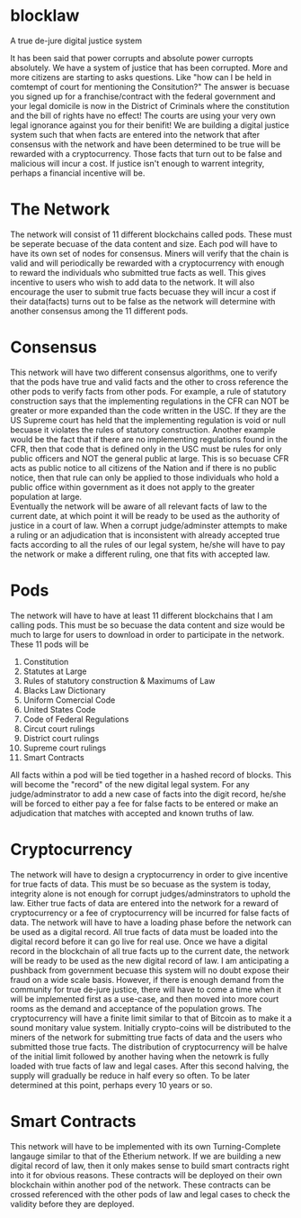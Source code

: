 # blocklaw
A true de-jure digital justice system

It has been said that power corrupts and absolute power curropts absolutely.
We have a system of justice that has been corrupted.  More and more citizens are starting to asks questions.  Like "how can I be held in comtempt of court for mentioning the Consitution?"  The answer is becuase you signed up for a franchise/contract with the federal government and your legal domicile is now in the District of Criminals where the constitution and the bill of rights have no effect!  The courts are using your very own legal ignorance against you for their benifit!
We are building a digital justice system such that when facts are entered into the network that after consensus with the network and have been determined to be true will be rewarded with a cryptocurrency.  Those facts that turn out to be false and malicious will incur a cost.  If justice isn't enough to warrent integrity, perhaps a financial incentive will be.

# The Network
The network will consist of 11 different blockchains called pods.  These must be seperate becuase of the data content and size.  Each pod will have to have its own set of nodes for consensus.  Miners will verify that the chain is valid and will periodically be rewarded with a cryptocurrency with enough to reward the individuals who submitted true facts as well.  This gives incentive to users who wish to add data to the network.  It will also encourage the user to submit true facts becuase they will incur a cost if their data(facts) turns out to be false as the network will determine with another consensus among the 11 different pods.

# Consensus
This network will have two different consensus algorithms, one to verify that the pods have true and valid facts and the other to cross reference the other pods to verify facts from other pods.  For example, a rule of statutory construction says that the implementing regulations in the CFR can NOT be greater or more expanded than the code written in the USC.  If they are the US Supreme court has held that the implementing regulation is void or null becuase it violates the rules of statutory construction.  Another example would be the fact that if there are no implementing regulations found in the CFR, then that code that is defined only in the USC must be rules for only public officers and NOT the general public at large.  This is so becuase CFR acts as public notice to all citizens of the Nation and if there is no public notice, then that rule can only be applied to those individuals who hold a public office within government as it does not apply to the greater population at large.  
Eventually the network will be aware of all relevant facts of law to the current date, at which point it will be ready to be used as the authority of justice in a court of law.  When a corrupt judge/adminster attempts to make a ruling or an adjudication that is inconsistent with already accepted true facts according to all the rules of our legal system, he/she will have to pay the network or make a different ruling, one that fits with accepted law.

# Pods
The network will have to have at least 11 different blockchains that I am calling pods.  This must be so becuase the data content and size would be much to large for users to download in order to participate in the network.  These 11 pods will be
1. Constitution
2. Statutes at Large
3. Rules of statutory construction & Maximums of Law
4. Blacks Law Dictionary
5. Uniform Comercial Code
6. United States Code
7. Code of Federal Regulations
8. Circut court rulings
9. District court rulings
10. Supreme court rulings
11. Smart Contracts

All facts within a pod will be tied together in a hashed record of blocks.  This will become the "record" of the new digital legal system.  For any judge/adminstrator to add a new case of facts into the digit record, he/she will be forced to either pay a fee for false facts to be entered or make an adjudication that matches with accepted and known truths of law.

# Cryptocurrency
The network will have to design a cryptocurrency in order to give incentive for true facts of data.  This must be so becuase as the system is today, integrity alone is not enough for corrupt judges/adminstrators to uphold the law.  Either true facts of data are entered into the network for a reward of cryptocurrency or a fee of cryptocurrency will be incurred for false facts of data.  The network will have to have a loading phase before the network can be used as a digital record.  All true facts of data must be loaded into the digital record before it can go live for real use.  Once we have a digital record in the blockchain of all true facts up to the current date, the network will be ready to be used as the new digital record of law.  I am anticipating a pushback from government becuase this system will no doubt expose their fraud on a wide scale basis.  However, if there is enough demand from the community for true de-jure justice, there will have to come a time when it will be implemented first as a use-case, and then moved into more court rooms as the demand and acceptance of the population grows.
The cryptocurrency will have a finite limit similar to that of Bitcoin as to make it a sound monitary value system.  Initially crypto-coins will be distributed to the miners of the network for submitting true facts of data and the users who submitted those true facts.  The distribution of cryptocurrency will be halve of the initial limit followed by another having when the netowrk is fully loaded with true facts of law and legal cases.  After this second halving, the supply will gradually be reduce in half every so often.  To be later determined at this point, perhaps every 10 years or so.

# Smart Contracts
This network will have to be implemented with its own Turning-Complete langauge similar to that of the Etherium network.  If we are building a new digital record of law, then it only makes sense to build smart contracts right into it for obvious reasons. These contracts will be deployed on their own blockchain within another pod of the network.   These contracts can be crossed referenced with the other pods of law and legal cases to check the validity before they are deployed.  
